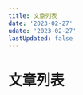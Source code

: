 ```yaml
---
title: 文章列表
date: '2023-02-27'
udate: '2023-02-27'
lastUpdated: false
---
```


# 文章列表

<PostList :list="postslist" />

<script setup>
import postslist from '/data/posts.json';

</script>
